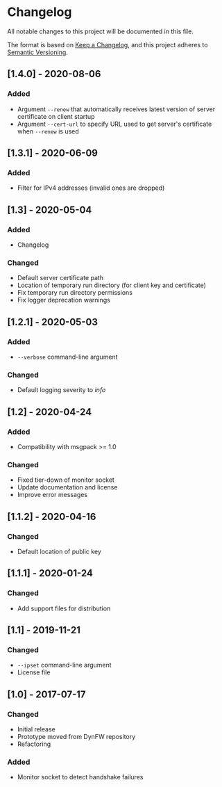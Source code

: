 # Changelog

All notable changes to this project will be documented in this file.

The format is based on [Keep a Changelog](https://keepachangelog.com/en/1.0.0/),
and this project adheres to [Semantic Versioning](https://semver.org/spec/v2.0.0.html).



## [1.4.0] - 2020-08-06
### Added
- Argument `--renew` that automatically receives latest version of server
  certificate on client startup
- Argument `--cert-url` to specify URL used to get server's certificate when
  `--renew` is used


## [1.3.1] - 2020-06-09
### Added
- Filter for IPv4 addresses (invalid ones are dropped)


## [1.3] - 2020-05-04
### Added
- Changelog

### Changed
- Default server certificate path
- Location of temporary run directory (for client key and certificate)
- Fix temporary run directory permissions
- Fix logger deprecation warnings


## [1.2.1] - 2020-05-03
### Added
- `--verbose` command-line argument

### Changed
- Default logging severity to *info*


## [1.2] - 2020-04-24
### Added
- Compatibility with msgpack >= 1.0

### Changed
- Fixed tier-down of monitor socket
- Update documentation and license
- Improve error messages


## [1.1.2] - 2020-04-16
### Changed
- Default location of public key


## [1.1.1] - 2020-01-24
### Changed
- Add support files for distribution


## [1.1] - 2019-11-21
### Changed
- `--ipset` command-line argument
- License file


## [1.0] - 2017-07-17
### Changed
- Initial release
- Prototype moved from DynFW repository
- Refactoring

### Added
- Monitor socket to detect handshake failures

